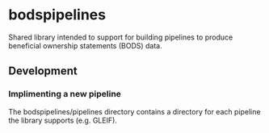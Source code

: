 # bodspipelines

Shared library intended to support for building pipelines to produce beneficial ownership statements (BODS) data.

## Development

### Implimenting a new pipeline

The bodspipelines/pipelines directory contains a directory for each pipeline the 
library supports (e.g. GLEIF).
